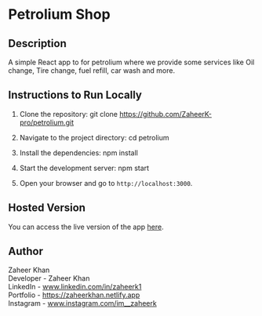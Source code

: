 # Petrolium Shop

## Description
A simple React app to for petrolium where we provide some services like Oil change, Tire change, fuel refill, car wash and more.

## Instructions to Run Locally
1. Clone the repository:
    git clone https://github.com/ZaheerK-pro/petrolium.git

2. Navigate to the project directory:
    cd petrolium

3. Install the dependencies:
    npm install
4. Start the development server:
    npm start

5. Open your browser and go to `http://localhost:3000`.

## Hosted Version
You can access the live version of the app [here](https://subpetrolium.vercel.app/).

## Author
Zaheer Khan <br>
Developer - Zaheer Khan <br>
LinkedIn - www.linkedin.com/in/zaheerk1 <br>
Portfolio - https://zaheerkhan.netlify.app <br>
Instagram - www.instagram.com/im__zaheerk <br>
